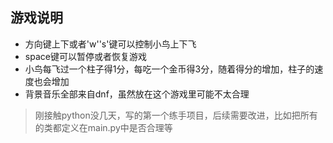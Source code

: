 ## 游戏说明 ##
+ 方向键上下或者'w''s'键可以控制小鸟上下飞
+ space键可以暂停或者恢复游戏
+ 小鸟每飞过一个柱子得1分，每吃一个金币得3分，随着得分的增加，柱子的速度也会增加
+ 背景音乐全部来自dnf，虽然放在这个游戏里可能不太合理


> 刚接触python没几天，写的第一个练手项目，后续需要改进，比如把所有的类都定义在main.py中是否合理等